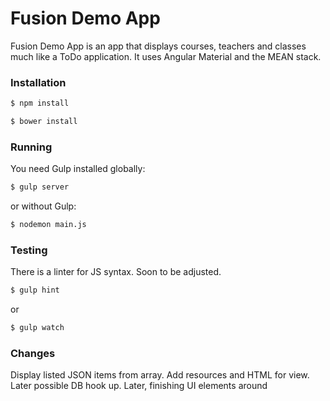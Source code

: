 # Fusion Demo App

Fusion Demo App is an app that displays courses, teachers and classes much like a ToDo application. It uses Angular Material and the MEAN stack.

### Installation

```sh
$ npm install
```

```sh
$ bower install
```

### Running
You need Gulp installed globally:
```sh
$ gulp server
```
or without Gulp:
```sh
$ nodemon main.js
```

### Testing
There is a linter for JS syntax. Soon to be adjusted.
```sh
$ gulp hint
```
or
```sh
$ gulp watch
```

### Changes
Display listed JSON items from array. Add resources and HTML for view. Later possible DB hook up. Later, finishing UI elements around
